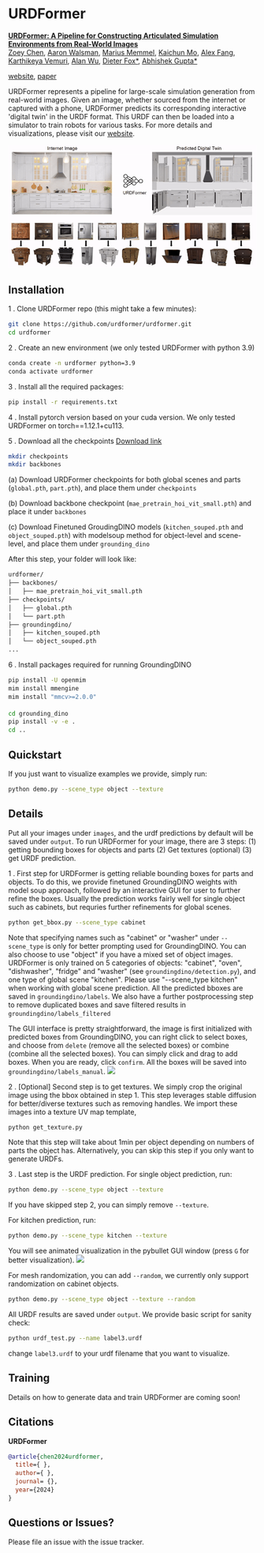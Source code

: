# URDFormer

[**URDFormer: A Pipeline for Constructing Articulated Simulation Environments from Real-World Images**](https://drive.google.com/file/d/1vXcBgf--ySQWeh3VFIiigAV8_cZi_Kzv/view?usp=sharing)  
[Zoey Chen](https://qiuyuchen14.github.io/), [Aaron Walsman](https://aaronwalsman.com/), 
[Marius Memmel](https://memmelma.github.io/), [Kaichun Mo](https://kaichun-mo.github.io/),
[Alex Fang](https://scholar.google.com/citations?user=kD9uKC4AAAAJ&hl=en), 
[Karthikeya Vemuri](https://www.linkedin.com/in/karthikeya-vemuri/),
[Alan Wu](https://www.linkedin.com/in/alan-wu-501a93202/),
[Dieter Fox*](https://homes.cs.washington.edu/~fox/),  [Abhishek Gupta*](https://abhishekunique.github.io/) 

[website](https://urdformer.github.io/), [paper](https://drive.google.com/file/d/1vXcBgf--ySQWeh3VFIiigAV8_cZi_Kzv/view?usp=sharing)

URDFormer represents a pipeline for large-scale simulation generation from real-world images. 
Given an image, whether sourced from the internet or captured with a phone, 
URDFormer predicts its corresponding interactive 'digital twin' in the URDF format. 
This URDF can then be loaded into a simulator to train robots for various tasks. 
For more details and visualizations, please visit our [website](https://urdformer.github.io/).


![](media/teaser_final.gif)

## Installation

1 . Clone URDFormer repo (this might take a few minutes):
```bash
git clone https://github.com/urdformer/urdformer.git
cd urdformer
```
2 . Create an new environment (we only tested URDFormer with python 3.9)
```bash
conda create -n urdformer python=3.9
conda activate urdformer
```

3 . Install all the required packages:
```bash
pip install -r requirements.txt
```

4 . Install pytorch version based on your cuda version. We only tested URDFormer on torch==1.12.1+cu113. 

5 . Download all the checkpoints
[Download link](https://drive.google.com/drive/folders/1FPlE1ui2jqjOcaflBZ-9K11YBV_1mD_f?usp=sharing)

```bash
mkdir checkpoints
mkdir backbones
```

(a) Download URDFormer checkpoints for both global scenes and parts (`global.pth`, `part.pth`), and place them under `checkpoints`

(b) Download backbone checkpoint (`mae_pretrain_hoi_vit_small.pth`) and place it under `backbones`

(c) Download Finetuned GroudingDINO models (`kitchen_souped.pth` and `object_souped.pth`) with modelsoup method for object-level and scene-level, and place them
under `grounding_dino`

After this step, your folder will look like:
```bash
urdformer/
├── backbones/
│   ├── mae_pretrain_hoi_vit_small.pth
├── checkpoints/
│   ├── global.pth
│   └── part.pth
├── groundingdino/
│   ├── kitchen_souped.pth
│   └── object_souped.pth
...
```
6 . Install packages required for running GroundingDINO
```bash
pip install -U openmim
mim install mmengine
mim install "mmcv>=2.0.0"

cd grounding_dino
pip install -v -e .
cd ..
```

## Quickstart
 
If you just want to visualize examples we provide, simply run:
```bash
python demo.py --scene_type object --texture
```

## Details
Put all your images under `images`, and the urdf predictions by default will be saved under `output`.
To run URDFormer for your image, there are 3 steps: (1) getting bounding boxes for objects and parts (2) Get textures (optional) (3) get URDF prediction. 

1 . First step for URDFormer is getting reliable bounding boxes for parts and objects. To do this, we provide finetuned GroundingDINO weights with model soup approach, 
followed by an interactive GUI for user to further refine the boxes. Usually the prediction works fairly well for single object such as cabinets, but requries 
further refinements for global scenes. 
```bash
python get_bbox.py --scene_type cabinet
```
Note that specifying names such as "cabinet" or "washer" under `--scene_type` is only for better prompting used for GroundingDINO. You can also choose to use "object" if you have a mixed set of object images. URDFormer is only trained on 5 categories of 
objects: "cabinet", "oven", "dishwasher", "fridge" and "washer" (see `groundingdino/detection.py`), and one type of global scene "kitchen". Please use "--scene_type kitchen" when working with global scene
prediction. All the predicted bboxes are saved in `groundingdino/labels`. We also have a further postprocessing step to remove duplicated boxes and save filtered results in `groundingdino/labels_filtered`

The GUI interface is pretty straightforward, the image is first initialized with predicted boxes from GroundingDINO, you can right click to select boxes, and choose from `delete` (remove all the selected boxes)
or combine (combine all the selected boxes). You can simply click and drag to add boxes. When you are ready, click `confirm`. All the boxes will be saved into `groundingdino/labels_manual`. 
![](media/GUI.gif)

2 . [Optional] Second step is to get textures. We simply crop the original image using the bbox obtained in step 1. This step leverages stable diffusion for better/diverse textures such as removing handles. We import these images into a texture UV map template,
```bash
python get_texture.py
```
Note that this step will take about 1min per object depending on numbers of parts the object has. Alternatively, you can skip this step if you only want to generate URDFs. 

3 . Last step is the URDF prediction.
For single object prediction, run:
```bash
python demo.py --scene_type object --texture
```
If you have skipped step 2, you can simply remove `--texture`. 

For kitchen prediction, run:
```bash
python demo.py --scene_type kitchen --texture
```
You will see animated visualization in the pybullet GUI window (press `G` for better visualization). 
![](media/urdformer_example.gif)

For mesh randomization, you can add `--random`, we currently only support randomization on cabinet objects.

```bash
python demo.py --scene_type object --texture --random
```

All URDF results are saved under `output`. We provide basic script for sanity check:
```bash
python urdf_test.py --name label3.urdf
```
change `label3.urdf` to your urdf filename that you want to visualize. 



## Training

Details on how to generate data and train URDFormer are coming soon!


## Citations
**URDFormer**
```bibtex
@article{chen2024urdformer,
  title={ },
  author={ },
  journal= {},
  year={2024}
}
```


## Questions or Issues?

Please file an issue with the issue tracker.  